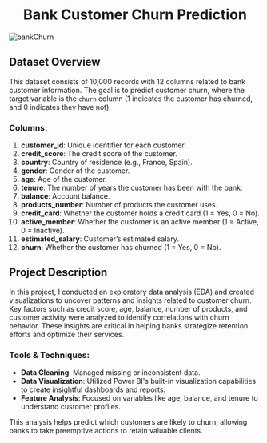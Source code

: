 <div align="center">
  
# Bank Customer Churn Prediction

</div>

![bankChurn](https://github.com/user-attachments/assets/850d7012-32ca-4fe9-b647-76b371f377f1)

## Dataset Overview

This dataset consists of 10,000 records with 12 columns related to bank customer information. The goal is to predict customer churn, where the target variable is the `churn` column (1 indicates the customer has churned, and 0 indicates they have not).

### Columns:
1. **customer_id**: Unique identifier for each customer.
2. **credit_score**: The credit score of the customer.
3. **country**: Country of residence (e.g., France, Spain).
4. **gender**: Gender of the customer.
5. **age**: Age of the customer.
6. **tenure**: The number of years the customer has been with the bank.
7. **balance**: Account balance.
8. **products_number**: Number of products the customer uses.
9. **credit_card**: Whether the customer holds a credit card (1 = Yes, 0 = No).
10. **active_member**: Whether the customer is an active member (1 = Active, 0 = Inactive).
11. **estimated_salary**: Customer’s estimated salary.
12. **churn**: Whether the customer has churned (1 = Yes, 0 = No).

## Project Description

In this project, I conducted an exploratory data analysis (EDA) and created visualizations to uncover patterns and insights related to customer churn. Key factors such as credit score, age, balance, number of products, and customer activity were analyzed to identify correlations with churn behavior. These insights are critical in helping banks strategize retention efforts and optimize their services.

### Tools & Techniques:
- **Data Cleaning**: Managed missing or inconsistent data.
- **Data Visualization**: Utilized Power BI's built-in visualization capabilities to create insightful dashboards and reports.
- **Feature Analysis**: Focused on variables like age, balance, and tenure to understand customer profiles.

This analysis helps predict which customers are likely to churn, allowing banks to take preemptive actions to retain valuable clients.
